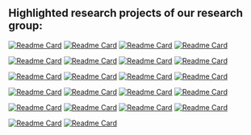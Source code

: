 ## Highlighted research projects of our research group:

[![Readme Card](https://github-readme-stats.vercel.app/api/pin/?username=harlanhong&repo=CVPR2022-DaGAN&theme=ambient_gradient&description_lines_count=3)]([https://github.com/HariSekhon/DevOps-Bash-tools](https://github.com/harlanhong/CVPR2022-DaGAN))
[![Readme Card](https://github-readme-stats.vercel.app/api/pin/?username=MiZhenxing&repo=Switch-NeRF&theme=ambient_gradient&description_lines_count=3)](https://github.com/HariSekhon/DevOps-Python-tools)
[![Readme Card](https://github-readme-stats.vercel.app/api/pin/?username=prismformore&repo=Multi-Task-Transformer&theme=ambient_gradient&description_lines_count=3)](https://github.com/HariSekhon/DevOps-Perl-tools)
[![Readme Card](https://github-readme-stats.vercel.app/api/pin/?username=MiZhenxing&repo=GBi-Net&theme=ambient_gradient&description_lines_count=3)](https://github.com/HariSekhon/DevOps-Golang-tools)

[![Readme Card](https://github-readme-stats.vercel.app/api/pin/?username=xulianuwa&repo=MCTformer&theme=ambient_gradient&description_lines_count=3)](https://github.com/HariSekhon/DevOps-Bash-tools)
[![Readme Card](https://github-readme-stats.vercel.app/api/pin/?username=danxuhk&repo=StructuredAttentionDepthEstimation&theme=ambient_gradient&description_lines_count=3)](https://github.com/HariSekhon/DevOps-Python-tools)
[![Readme Card](https://github-readme-stats.vercel.app/api/pin/?username=danxuhk&repo=ContinuousCRF-CNN&theme=ambient_gradient&description_lines_count=3)](https://github.com/HariSekhon/DevOps-Perl-tools)
[![Readme Card](https://github-readme-stats.vercel.app/api/pin/?username=harlanhong&repo=ICCV2023-MCNET&theme=ambient_gradient&description_lines_count=3)](https://github.com/HariSekhon/DevOps-Golang-tools)


[![Readme Card](https://github-readme-stats.vercel.app/api/pin/?username=yangcaoai&repo=CoDA_NeurIPS2023&theme=ambient_gradient&description_lines_count=3)](https://github.com/HariSekhon/DevOps-Bash-tools)
[![Readme Card](https://github-readme-stats.vercel.app/api/pin/?username=andrea-pilzer&repo=unsup-stereo-depthGAN&theme=ambient_gradient&description_lines_count=3)](https://github.com/HariSekhon/DevOps-Python-tools)
[![Readme Card](https://github-readme-stats.vercel.app/api/pin/?username=W-Ted&repo=UDC-NeRF&theme=ambient_gradient&description_lines_count=3)](https://github.com/HariSekhon/DevOps-Perl-tools)
[![Readme Card](https://github-readme-stats.vercel.app/api/pin/?username=BiDiff&repo=bidiff&theme=ambient_gradient&description_lines_count=3)](https://github.com/HariSekhon/DevOps-Golang-tools)

[![Readme Card](https://github-readme-stats.vercel.app/api/pin/?username=prismformore&repo=DiffusionMTL&theme=ambient_gradient&description_lines_count=3)](https://github.com/HariSekhon/DevOps-Bash-tools)
[![Readme Card](https://github-readme-stats.vercel.app/api/pin/?username=interactive-3d&repo=interactive3d&theme=ambient_gradient&description_lines_count=3)](https://github.com/HariSekhon/DevOps-Python-tools)
[![Readme Card](https://github-readme-stats.vercel.app/api/pin/?username=zhongyingji&repo=CVT-xRF&theme=ambient_gradient&description_lines_count=3)](https://github.com/HariSekhon/DevOps-Perl-tools)
[![Readme Card](https://github-readme-stats.vercel.app/api/pin/?username=W-Ted&repo=GScream&theme=ambient_gradient&description_lines_count=3)](https://github.com/HariSekhon/DevOps-Golang-tools)

[![Readme Card](https://github-readme-stats.vercel.app/api/pin/?username=prismformore&repo=DiffusionMTL&theme=ambient_gradient&description_lines_count=3)](https://github.com/HariSekhon/DevOps-Bash-tools)
[![Readme Card](https://github-readme-stats.vercel.app/api/pin/?username=interactive-3d&repo=interactive3d&theme=ambient_gradient&description_lines_count=3)](https://github.com/HariSekhon/DevOps-Python-tools)
[![Readme Card](https://github-readme-stats.vercel.app/api/pin/?username=qwang666&repo=RoomTex-&theme=ambient_gradient&description_lines_count=3)](https://github.com/HariSekhon/DevOps-Perl-tools)
[![Readme Card](https://github-readme-stats.vercel.app/api/pin/?username=Holistic-Motion2D&repo=Tender&theme=ambient_gradient&description_lines_count=3)](https://github.com/HariSekhon/DevOps-Golang-tools)

[![Readme Card](https://github-readme-stats.vercel.app/api/pin/?username=yanchi-3dv&repo=diff-gaussian-rasterization-for-gsslam&theme=ambient_gradient&description_lines_count=3)](https://github.com/HariSekhon/DevOps-Bash-tools)
[![Readme Card](https://github-readme-stats.vercel.app/api/pin/?username=yangcaoai&repo=3DGS-DET&theme=ambient_gradient&description_lines_count=3)](https://github.com/HariSekhon/DevOps-Python-tools)
